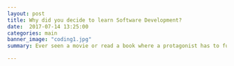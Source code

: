 ```yaml
---
layout: post
title: Why did you decide to learn Software Development?
date:  2017-07-14 13:25:00
categories: main
banner_image: "coding1.jpg"
summary: Ever seen a movie or read a book where a protagonist has to fulfill a prophecy and is unknowingly walking towards the destiny? My story is not so dramatic! But it defiantly passes for a story. This blog is my journey to becoming a Software Developer.

---
```

